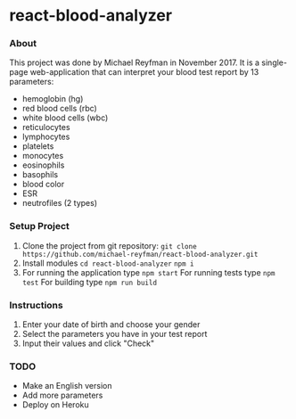# react-blood-analyzer

### About
This project was done by Michael Reyfman in November 2017. It is a single-page web-application that can interpret your blood test report by 13 parameters:
  * hemoglobin (hg)
  * red blood cells (rbc)
  * white blood cells (wbc)
  * reticulocytes
  * lymphocytes
  * platelets
  * monocytes
  * eosinophils
  * basophils
  * blood color
  * ESR
  * neutrofiles (2 types)
  
### Setup Project
1. Clone the project from git repository:
`git clone https://github.com/michael-reyfman/react-blood-analyzer.git`
2. Install modules
`cd react-blood-analyzer`
`npm i`
3.  For running the application type `npm start`
    For running tests type `npm test`
    For building type `npm run build`
  
### Instructions
1. Enter your date of birth and choose your gender
2. Select the parameters you have in your test report
3. Input their values and click "Check"

### TODO
  * Make an English version
  * Add more parameters
  * Deploy on Heroku